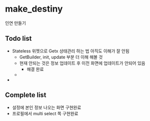 # make_destiny

인연 만들기

## Todo list
- Stateless 위젯으로 Getx 상태관리 하는 법 아직도 이해가 잘 안됨
    - GetBuilder, init, update 부분 더 이해 해볼 것
    - 현재 안되는 것은 정보 업데이트 후 이전 화면에 업데이트가 안되어 있음
        - 해결 완료
    -
-

## Complete list
- 설정에 본인 정보 나오는 화면 구현완료
- 프로필에서 multi select 쪽 구현완료
